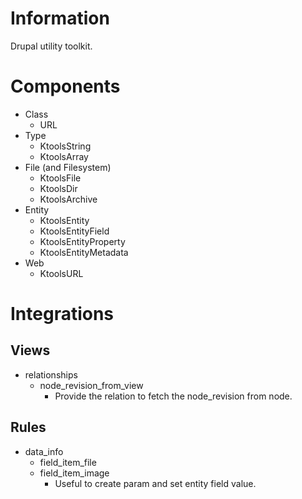 # Information
Drupal utility toolkit.

# Components
* Class
  - URL
* Type
  - KtoolsString
  - KtoolsArray
* File (and Filesystem)
  - KtoolsFile
  - KtoolsDir
  - KtoolsArchive
* Entity
  - KtoolsEntity
  - KtoolsEntityField
  - KtoolsEntityProperty
  - KtoolsEntityMetadata
* Web
  - KtoolsURL

# Integrations
## Views
* relationships
  - node_revision_from_view
    - Provide the relation to fetch the node_revision from node.

## Rules
* data_info
  - field_item_file
  - field_item_image
    - Useful to create param and set entity field value.

